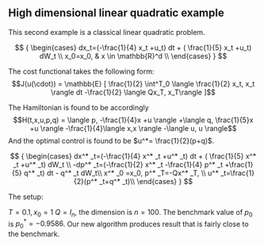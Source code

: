 ## High dimensional linear quadratic example

This second example is a classical linear quadratic problem. 


$$
{ \begin{cases}
        dx_t=(-\frac{1}{4} x_t +u_t) dt + ( \frac{1}{5} x_t +u_t) dW_t \\
         x_0=x_0,  & x \in \mathbb{R}^d \\
    \end{cases}
}
$$

The cost functional takes the following form:
$$J(u(\cdot)) = \mathbb{E} [ \frac{1}{2} \int^T_0 \langle \frac{1}{2} x_t, x_t \rangle dt -\frac{1}{2} \langle Qx_T, x_T\rangle ]$$

The Hamiltonian is found to be accordingly
$$H(t,x,u,p,q) = \langle p, -\frac{1}{4}x +u \rangle +\langle q, \frac{1}{5}x +u \rangle -\frac{1}{4}\langle x,x \rangle -\langle u, u \rangle$$
And the optimal control is found to be $u^*= \frac{1}{2}(p+q)$.

$$
{ \begin{cases}
        dx^* _t=(-\frac{1}{4} x^* _t +u^* _t) dt + ( \frac{1}{5} x^* _t +u^* _t) dW_t \\
         -dp^* _t=(-\frac{1}{2} x^* _t -\frac{1}{4} p^* _t +\frac{1}{5} q^* _t) dt - q^* _t dW_t\\
          x^* _0 =x_0, p^* _T=-Qx^* _T, \\
          u^* _t=\frac{1}{2}(p^* _t+q^* _t)\\
    \end{cases}
}
$$


The setup:

$T=0.1,x_0=1$ $Q=I_n$, the dimension is $n=100$. The benchmark value of $p_0$ is $p^*_0 = -0.9586$. Our new algorithm produces result that is fairly close to the benchmark. 
